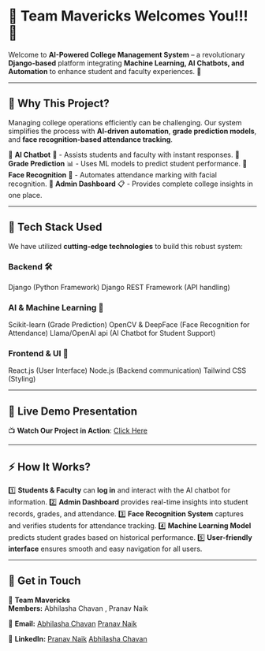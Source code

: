 # 🚀 Team Mavericks Welcomes You!!! 🎉



Welcome to **AI-Powered College Management System** – a revolutionary **Django-based** platform integrating **Machine Learning, AI Chatbots, and Automation** to enhance student and faculty experiences. 🌟

---

## 🎯 **Why This Project?**

Managing college operations efficiently can be challenging. Our system simplifies the process with **AI-driven automation**, **grade prediction models**, and **face recognition-based attendance tracking**.

🔹 **AI Chatbot** 🤖 - Assists students and faculty with instant responses.
🔹 **Grade Prediction** 📊 - Uses ML models to predict student performance.
🔹 **Face Recognition** 🏫 - Automates attendance marking with facial recognition.
🔹 **Admin Dashboard** 📋 - Provides complete college insights in one place.



---

## 🚀 **Tech Stack Used**

We have utilized **cutting-edge technologies** to build this robust system:

### **Backend 🛠️**
Django (Python Framework)
Django REST Framework (API handling)



### **AI & Machine Learning 🤖**
Scikit-learn (Grade Prediction)
OpenCV & DeepFace (Face Recognition for Attendance)
Llama/OpenAI api (AI Chatbot for Student Support)



### **Frontend & UI 🎨**
React.js (User Interface)
Node.js (Backend communication)
Tailwind CSS (Styling)

---

## 🎥 **Live Demo Presentation**

📺 **Watch Our Project in Action**: [Click Here](https://www.youtube.com/your-demo-link)



---

## ⚡ **How It Works?**

1️⃣ **Students & Faculty** can **log in** and interact with the AI chatbot for information.
2️⃣ **Admin Dashboard** provides real-time insights into student records, grades, and attendance.
3️⃣ **Face Recognition System** captures and verifies students for attendance tracking.
4️⃣ **Machine Learning Model** predicts student grades based on historical performance.
5️⃣ **User-friendly interface** ensures smooth and easy navigation for all users.

---

## 🔗 **Get in Touch**

👤 **Team Mavericks**\
  **Members:** Abhilasha Chavan , Pranav Naik
  
📧 **Email:** [Abhilasha Chavan](abhilashasc2004@gmail.com)
              [Pranav Naik](pranavnaik355@gmail.com)
          
📌 **LinkedIn:** [Pranav Naik](https://www.linkedin.com/in/pranav-naik-07503a264/)
                 [Abhilasha Chavan](http://www.linkedin.com/in/abhilasha-chavan-951202348)




